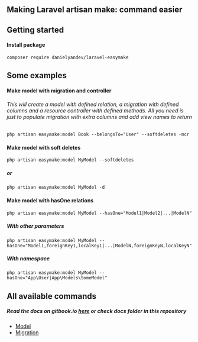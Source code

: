 ## Making Laravel artisan make: command easier

## Getting started

#### Install package
`composer require danielyandev/laravel-easymake`

## Some examples

#### Make model with migration and controller
###### This will create a model with defined relation, a migration with defined columns and a resource controller with defined methods. All you need is just to populate migration with extra columns and add view names to return
`php artisan easymake:model Book --belongsTo="User" --softdeletes -mcr`

#### Make model with soft deletes
`php artisan easymake:model MyModel --softdeletes`

##### or
`php artisan easymake:model MyModel -d`

#### Make model with hasOne relations
`php artisan easymake:model MyModel --hasOne="Model1|Model2|...|ModelN"`

##### With other parameters
`php artisan easymake:model MyModel --hasOne="Model1,foreignKey1,localKey1|...|ModelN,foreignKeyN,localKeyN"`

##### With namespace
`php artisan easymake:model MyModel --hasOne="App\User|App\Models\SomeModel"`

## All available commands

##### Read the docs on gitbook.io [here](https://rub1994-13.gitbook.io/easymake/) or check docs folder in this repository

- [Model](https://github.com/danielyandev/laravel-easymake/blob/master/docs/usage/model.md)
- [Migration](https://github.com/danielyandev/laravel-easymake/blob/master/docs/usage/migration.md)
